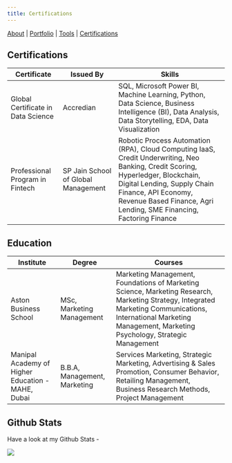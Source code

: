```yaml
---
title: Certifications
---
```


[About](/about.md) | [Portfolio](/portfolio.md) | [Tools](/tools.md) | [Certifications](/certifications.md)

## Certifications

| Certificate | Issued By |  Skills |
|-------------|-----------|-------------|
| Global Certificate in Data Science | Accredian | SQL, Microsoft Power BI, Machine Learning, Python, Data Science, Business Intelligence (BI), Data Analysis, Data Storytelling, EDA, Data Visualization | 
| Professional Program in Fintech | SP Jain School of Global Management  | Robotic Process Automation (RPA), Cloud Computing IaaS, Credit Underwriting, Neo Banking, Credit Scoring, Hyperledger, Blockchain, Digital Lending, Supply Chain Finance, API Economy, Revenue Based Finance, Agri Lending, SME Financing, Factoring Finance |

## Education

| Institute | Degree | Courses |
|-----------|--------|----------|
| Aston Business School | MSc, Marketing Management | Marketing Management, Foundations of Marketing Science, Marketing Research, Marketing Strategy, Integrated Marketing Communications, International Marketing Management, Marketing Psychology, Strategic Management |
| Manipal Academy of Higher Education - MAHE, Dubai | B.B.A, Management, Marketing | Services Marketing, Strategic Marketing, Advertising & Sales Promotion, Consumer Behavior, Retailing Management, Business Research Methods, Project Management |

## Github Stats

Have a look at my Github Stats -

![](https://github-profile-trophy.vercel.app/?username=Mihir-Ai-lab&theme=flat&no-frame=true&row=1&column=6&margin-w=5&margin-h=5&count_private=true&bgColor=#f5f5f5&title=Followers,Stars,Repositories,Commit,MultiLanguage)
